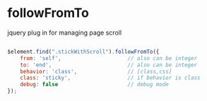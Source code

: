 # followFromTo
jquery plug in for managing page scroll

```javascript

$element.find(".stickWithScroll").followFromTo({
    from: 'self',                     // also can be integer 
    to: 'end',                        // also can be integer 
    behavior: 'class',                // [class,css]
    class: 'sticky',                  // if behavior is class
    debug: false                      // debug mode
});
```
